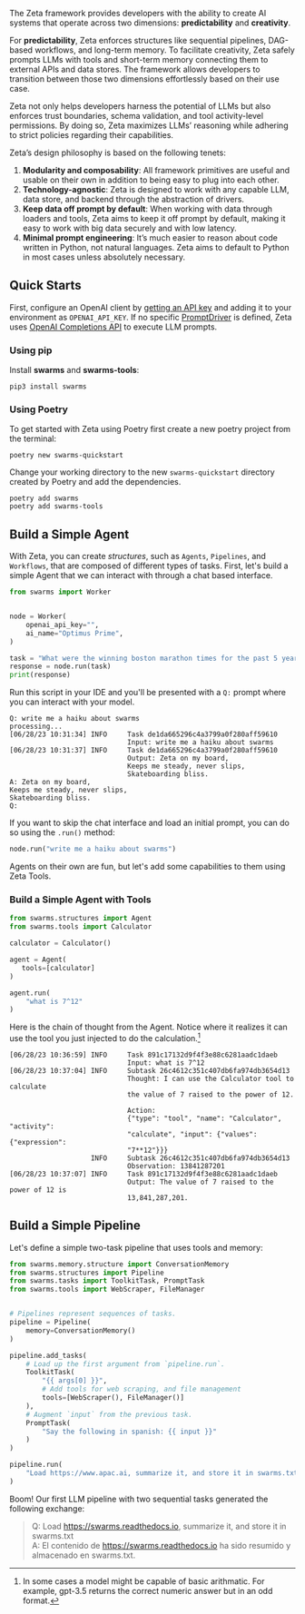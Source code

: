 The Zeta framework provides developers with the ability to create AI systems that operate across two dimensions: **predictability** and **creativity**. 

For **predictability**, Zeta enforces structures like sequential pipelines, DAG-based workflows, and long-term memory. To facilitate creativity, Zeta safely prompts LLMs with tools and short-term memory connecting them to external APIs and data stores. The framework allows developers to transition between those two dimensions effortlessly based on their use case.

Zeta not only helps developers harness the potential of LLMs but also enforces trust boundaries, schema validation, and tool activity-level permissions. By doing so, Zeta maximizes LLMs’ reasoning while adhering to strict policies regarding their capabilities.

Zeta’s design philosophy is based on the following tenets:

1. **Modularity and composability**: All framework primitives are useful and usable on their own in addition to being easy to plug into each other.
2. **Technology-agnostic**: Zeta is designed to work with any capable LLM, data store, and backend through the abstraction of drivers.
3. **Keep data off prompt by default**: When working with data through loaders and tools, Zeta aims to keep it off prompt by default, making it easy to work with big data securely and with low latency.
4. **Minimal prompt engineering**: It’s much easier to reason about code written in Python, not natural languages. Zeta aims to default to Python in most cases unless absolutely necessary.

## Quick Starts

First, configure an OpenAI client by [getting an API key](https://beta.openai.com/account/api-keys) and adding it to your environment as `OPENAI_API_KEY`. If no specific [PromptDriver](structures/prompt-drivers.md) is defined, Zeta uses [OpenAI Completions API](https://platform.openai.com/docs/guides/completion) to execute LLM prompts. 

### Using pip

Install **swarms** and **swarms-tools**:

```
pip3 install swarms 
```

### Using Poetry

To get started with Zeta using Poetry first create a new poetry project from the terminal: 

```
poetry new swarms-quickstart
```

Change your working directory to the new `swarms-quickstart` directory created by Poetry and add the dependencies. 

```
poetry add swarms
poetry add swarms-tools
```
## Build a Simple Agent 
With Zeta, you can create *structures*, such as `Agents`, `Pipelines`, and `Workflows`, that are composed of different types of tasks. First, let's build a simple Agent that we can interact with through a chat based interface. 

```python
from swarms import Worker


node = Worker(
    openai_api_key="",
    ai_name="Optimus Prime",
)

task = "What were the winning boston marathon times for the past 5 years (ending in 2022)? Generate a table of the year, name, country of origin, and times."
response = node.run(task)
print(response)
```
Run this script in your IDE and you'll be presented with a `Q:` prompt where you can interact with your model. 
```
Q: write me a haiku about swarms 
processing...
[06/28/23 10:31:34] INFO     Task de1da665296c4a3799a0f280aff59610              
                             Input: write me a haiku about swarms             
[06/28/23 10:31:37] INFO     Task de1da665296c4a3799a0f280aff59610              
                             Output: Zeta on my board,                      
                             Keeps me steady, never slips,                      
                             Skateboarding bliss.                               
A: Zeta on my board,
Keeps me steady, never slips,
Skateboarding bliss.
Q: 
```
If you want to skip the chat interface and load an initial prompt, you can do so using the `.run()` method: 

```python
node.run("write me a haiku about swarms")
```
Agents on their own are fun, but let's add some capabilities to them using Zeta Tools. 
### Build a Simple Agent with Tools 

```python
from swarms.structures import Agent
from swarms.tools import Calculator

calculator = Calculator()

agent = Agent(
   tools=[calculator]
)

agent.run(
    "what is 7^12"
)
```
Here is the chain of thought from the Agent. Notice where it realizes it can use the tool you just injected to do the calculation.[^1] 
[^1]: In some cases a model might be capable of basic arithmatic. For example, gpt-3.5 returns the correct numeric answer but in an odd format.

```
[06/28/23 10:36:59] INFO     Task 891c17132d9f4f3e88c6281aadc1daeb              
                             Input: what is 7^12                                
[06/28/23 10:37:04] INFO     Subtask 26c4612c351c407db6fa974db3654d13           
                             Thought: I can use the Calculator tool to calculate
                             the value of 7 raised to the power of 12.          
                                                                                
                             Action:                                            
                             {"type": "tool", "name": "Calculator", "activity": 
                             "calculate", "input": {"values": {"expression":    
                             "7**12"}}}                                         
                    INFO     Subtask 26c4612c351c407db6fa974db3654d13           
                             Observation: 13841287201                           
[06/28/23 10:37:07] INFO     Task 891c17132d9f4f3e88c6281aadc1daeb              
                             Output: The value of 7 raised to the power of 12 is
                             13,841,287,201.   
```

## Build a Simple Pipeline

Let's define a simple two-task pipeline that uses tools and memory:

```python
from swarms.memory.structure import ConversationMemory
from swarms.structures import Pipeline
from swarms.tasks import ToolkitTask, PromptTask
from swarms.tools import WebScraper, FileManager


# Pipelines represent sequences of tasks.
pipeline = Pipeline(
    memory=ConversationMemory()
)

pipeline.add_tasks(
    # Load up the first argument from `pipeline.run`.
    ToolkitTask(
        "{{ args[0] }}",
        # Add tools for web scraping, and file management
        tools=[WebScraper(), FileManager()]
    ),
    # Augment `input` from the previous task.
    PromptTask(
        "Say the following in spanish: {{ input }}"
    )
)

pipeline.run(
    "Load https://www.apac.ai, summarize it, and store it in swarms.txt"
)
```

Boom! Our first LLM pipeline with two sequential tasks generated the following exchange:

> Q: Load https://swarms.readthedocs.io, summarize it, and store it in swarms.txt  
> A: El contenido de https://swarms.readthedocs.io ha sido resumido y almacenado en swarms.txt.
